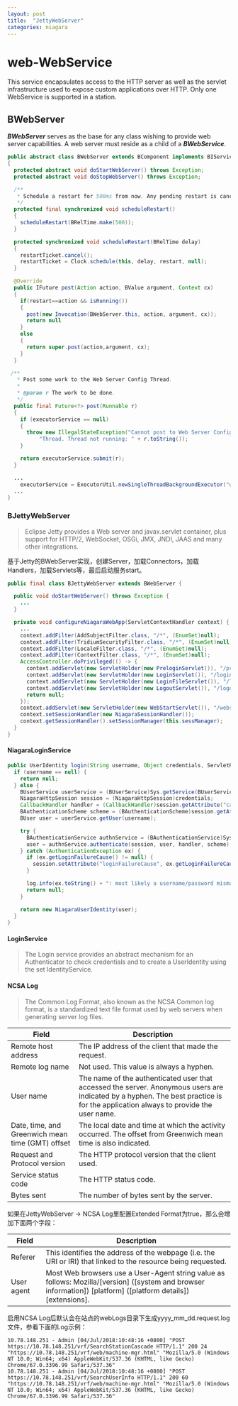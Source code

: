 ```yaml
---
layout: post
title:  "JettyWebServer"
categories: niagara
---
```


# web-WebService

This service encapsulates access to the HTTP server as well as the servlet infrastructure used to expose custom applications over HTTP. Only one WebService is supported in a station.

## BWebServer

___BWebServer___ serves as the base for any class wishing to provide web server capabilities. A web server must reside as a child of a ___BWebService___.

```java
public abstract class BWebServer extends BComponent implements BIService
{
  protected abstract void doStartWebServer() throws Exception;
  protected abstract void doStopWebServer() throws Exception;

  /**
   * Schedule a restart for 500ms from now. Any pending restart is cancelled and a new one is scheduled.
   */
  protected final synchronized void scheduleRestart()
  {
    scheduleRestart(BRelTime.make(500));
  }

  protected synchronized void scheduleRestart(BRelTime delay)
  {
    restartTicket.cancel();
    restartTicket = Clock.schedule(this, delay, restart, null);
  }

  @Override
  public IFuture post(Action action, BValue argument, Context cx)
  {
    if(restart==action && isRunning())
    {
      post(new Invocation(BWebServer.this, action, argument, cx));
      return null
    }
    else
    {
      return super.post(action,argument, cx);
    }
  }

 /**
   * Post some work to the Web Server Config Thread.
   *
   * @param r The work to be done.
   */
  public final Future<?> post(Runnable r)
  {
    if (executorService == null)
    {
      throw new IllegalStateException("Cannot post to Web Server Config " +
          "Thread. Thread not running: " + r.toString());
    }

    return executorService.submit(r);
  }

  ...
    executorService = ExecutorUtil.newSingleThreadBackgroundExecutor("webServerConfig", 1, TimeUnit.MINUTES);
  ...
}
```

### BJettyWebServer

>Eclipse Jetty provides a Web server and javax.servlet container, plus support for HTTP/2, WebSocket, OSGi, JMX, JNDI, JAAS and many other integrations.

基于Jetty的BWebServer实现，创建Server，加载Connectors，加载Handlers，加载Servlets等，最后启动服务start。

```java
public final class BJettyWebServer extends BWebServer {

  public void doStartWebServer() throws Exception {
    ...
  }

  private void configureNiagaraWebApp(ServletContextHandler context) {
    ...
    context.addFilter(AddSubjectFilter.class, "/*", (EnumSet)null);
    context.addFilter(TridiumSecurityFilter.class, "/*", (EnumSet)null);
    context.addFilter(LocaleFilter.class, "/*", (EnumSet)null);
    context.addFilter(ContextFilter.class, "/*", (EnumSet)null);
    AccessController.doPrivileged(() -> {
      context.addServlet(new ServletHolder(new PreloginServlet()), "/prelogin");
      context.addServlet(new ServletHolder(new LoginServlet()), "/login");
      context.addServlet(new ServletHolder(new LoginFileServlet()), "/login/*");
      context.addServlet(new ServletHolder(new LogoutServlet()), "/logout");
      return null;
    });
    context.addServlet(new ServletHolder(new WebStartServlet()), "/webstart/*");
    context.setSessionHandler(new NiagaraSessionHandler());
    context.getSessionHandler().setSessionManager(this.sessManager);
  }
}
```

#### NiagaraLoginService

```java
public UserIdentity login(String username, Object credentials, ServletRequest request) {
  if (username == null) {
    return null;
  } else {
    BUserService userService = (BUserService)Sys.getService(BUserService.TYPE);
    NiagaraHttpSession session = (NiagaraHttpSession)credentials;
    CallbackHandler handler = (CallbackHandler)session.getAttribute("callbackHandler");
    BAuthenticationScheme scheme = (BAuthenticationScheme)session.getAttribute("authenticationScheme");
    BUser user = userService.getUser(username);

    try {
      BAuthenticationService authnService = (BAuthenticationService)Sys.getService(BAuthenticationService.TYPE);
      user = authnService.authenticate(session, user, handler, scheme);
    } catch (AuthenticationException ex) {
      if (ex.getLoginFailureCause() != null) {
        session.setAttribute("loginFailureCause", ex.getLoginFailureCause());
      }

      log.info(ex.toString() + ": most likely a username/password mismatch");
      return null;
    }

    return new NiagaraUserIdentity(user);
  }
}
```

#### LoginService

>The Login service provides an abstract mechanism for an Authenticator to check credentials and to create a UserIdentity using the set IdentityService.

#### NCSA Log

>The Common Log Format, also known as the NCSA Common log format, is a standardized text file format used by web servers when generating server log files.

Field|Description
---|---
Remote host address|The IP address of the client that made the request.
Remote log name|Not used. This value is always a hyphen.
User name|The name of the authenticated user that accessed the server. Anonymous users are indicated by a hyphen. The best practice is for the application always to provide the user name.
Date, time, and Greenwich mean time (GMT) offset|The local date and time at which the activity occurred. The offset from Greenwich mean time is also indicated.
Request and Protocol version|The HTTP protocol version that the client used.
Service status code|The HTTP status code.
Bytes sent|The number of bytes sent by the server.

如果在JettyWebServer -> NCSA Log里配置Extended Format为true，那么会增加下面两个字段：

Field|Description
---|---
Referer|This identifies the address of the webpage (i.e. the URI or IRI) that linked to the resource being requested. 
User agent|Most Web browsers use a User-Agent string value as follows: Mozilla/[version] ([system and browser information]) [platform] ([platform details]) [extensions].

启用NCSA Log后默认会在站点的webLogs目录下生成yyyy_mm_dd.request.log文件，参看下面的Log示例：

```log
10.78.148.251 - Admin [04/Jul/2018:10:48:16 +0800] "POST https://10.78.148.251/vrf/SearchStationCascade HTTP/1.1" 200 24 "https://10.78.148.251/vrf/web/machine-mgr.html" "Mozilla/5.0 (Windows NT 10.0; Win64; x64) AppleWebKit/537.36 (KHTML, like Gecko) Chrome/67.0.3396.99 Safari/537.36"
10.78.148.251 - Admin [04/Jul/2018:10:48:16 +0800] "POST https://10.78.148.251/vrf/SearchUserInfo HTTP/1.1" 200 60 "https://10.78.148.251/vrf/web/machine-mgr.html" "Mozilla/5.0 (Windows NT 10.0; Win64; x64) AppleWebKit/537.36 (KHTML, like Gecko) Chrome/67.0.3396.99 Safari/537.36"
```
